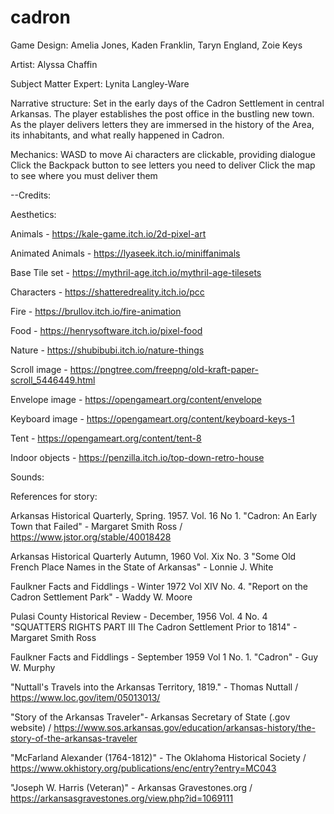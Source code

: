 # cadron

Game Design: Amelia Jones, Kaden Franklin, Taryn England, Zoie Keys

Artist: Alyssa Chaffin

Subject Matter Expert: Lynita Langley-Ware

Narrative structure:
  Set in the early days of the Cadron Settlement in central Arkansas. The player establishes the post office in the bustling new town. As the player delivers letters they are immersed in the history of the Area, its inhabitants, and what really happened in Cadron.

Mechanics:
  WASD to move
  Ai characters are clickable, providing dialogue
  Click the Backpack button to see letters you need to deliver
  Click the map to see where you must deliver them


--Credits:

Aesthetics:

Animals - https://kale-game.itch.io/2d-pixel-art

Animated Animals - https://lyaseek.itch.io/miniffanimals

Base Tile set - https://mythril-age.itch.io/mythril-age-tilesets

Characters - https://shatteredreality.itch.io/pcc

Fire - https://brullov.itch.io/fire-animation

Food - https://henrysoftware.itch.io/pixel-food

Nature - https://shubibubi.itch.io/nature-things

Scroll image - https://pngtree.com/freepng/old-kraft-paper-scroll_5446449.html

Envelope image - https://opengameart.org/content/envelope

Keyboard image - https://opengameart.org/content/keyboard-keys-1

Tent - https://opengameart.org/content/tent-8

Indoor objects - https://penzilla.itch.io/top-down-retro-house

Sounds:


References for story:

Arkansas Historical Quarterly, Spring. 1957. Vol. 16 No 1. "Cadron: An Early Town that Failed" - Margaret Smith Ross / https://www.jstor.org/stable/40018428

Arkansas Historical Quarterly Autumn, 1960 Vol. Xix No. 3 "Some Old French Place Names in the State of Arkansas" - Lonnie J. White

Faulkner Facts and Fiddlings - Winter 1972 Vol XIV No. 4. "Report on the Cadron Settlement Park" - Waddy W. Moore

Pulasi County Historical Review - December, 1956 Vol. 4 No. 4  "SQUATTERS RIGHTS PART III The Cadron Settlement Prior to 1814" - Margaret Smith Ross

 Faulkner Facts and Fiddlings - September 1959 Vol 1 No. 1. "Cadron" - Guy W. Murphy

 "Nuttall's Travels into the Arkansas Territory, 1819." - Thomas Nuttall / https://www.loc.gov/item/05013013/

"Story of the Arkansas Traveler"- Arkansas Secretary of State (.gov website) / https://www.sos.arkansas.gov/education/arkansas-history/the-story-of-the-arkansas-traveler

"McFarland Alexander (1764-1812)" - The Oklahoma Historical Society / https://www.okhistory.org/publications/enc/entry?entry=MC043

"Joseph W. Harris (Veteran)" - Arkansas Gravestones.org / https://arkansasgravestones.org/view.php?id=1069111
